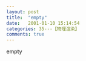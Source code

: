 ```yaml
---
layout: post
title:  "empty"
date:   2001-01-10 15:14:54
categories: 35---【物理渲染】
comments: true
---
```

empty
